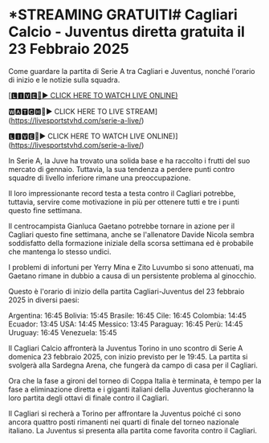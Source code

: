 # *STREAMING GRATUITI# Cagliari Calcio - Juventus diretta gratuita il 23 Febbraio 2025
Come guardare la partita di Serie A tra Cagliari e Juventus, nonché l'orario di inizio e le notizie sulla squadra.

[[🅻🅸🆅🅴🔴▶️ CLICK HERE TO WATCH LIVE ONLINE)](https://livesportstvhd.com/serie-a-live/)

🆆🅰🆃🅲🅷🔴▶️ CLICK HERE TO LIVE STREAM](https://livesportstvhd.com/serie-a-live/)

🅻🅸🆅🅴🔴▶️ CLICK HERE TO WATCH LIVE ONLINE)](https://livesportstvhd.com/serie-a-live/)



In Serie A, la Juve ha trovato una solida base e ha raccolto i frutti del suo mercato di gennaio. Tuttavia, la sua tendenza a perdere punti contro squadre di livello inferiore rimane una preoccupazione.

Il loro impressionante record testa a testa contro il Cagliari potrebbe, tuttavia, servire come motivazione in più per ottenere tutti e tre i punti questo fine settimana.

Il centrocampista Gianluca Gaetano potrebbe tornare in azione per il Cagliari questo fine settimana, anche se l'allenatore Davide Nicola sembra soddisfatto della formazione iniziale della scorsa settimana ed è probabile che mantenga lo stesso undici.

I problemi di infortuni per Yerry Mina e Zito Luvumbo si sono attenuati, ma Gaetano rimane in dubbio a causa di un persistente problema al ginocchio.

Questo è l'orario di inizio della partita Cagliari-Juventus del 23 febbraio 2025 in diversi paesi:

Argentina: 16:45 Bolivia: 15:45 Brasile: 16:45 Cile: 16:45 Colombia: 14:45 Ecuador: 13:45 USA: 14:45 Messico: 13:45 Paraguay: 16:45 Perù: 14:45 Uruguay: 16:45 Venezuela: 15:45

Il Cagliari Calcio affronterà la Juventus Torino in uno scontro di Serie A domenica 23 febbraio 2025, con inizio previsto per le 19:45. La partita si svolgerà alla Sardegna Arena, che fungerà da campo di casa per il Cagliari.

Ora che la fase a gironi del torneo di Coppa Italia è terminata, è tempo per la fase a eliminazione diretta e i giganti italiani della Juventus giocheranno la loro partita degli ottavi di finale contro il Cagliari.

Il Cagliari si recherà a Torino per affrontare la Juventus poiché ci sono ancora quattro posti rimanenti nei quarti di finale del torneo nazionale italiano. La Juventus si presenta alla partita come favorita contro il Cagliari.
